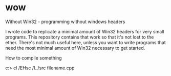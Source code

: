 # wow
Without Win32 - programming without windows headers

I wrote code to replicate a minimal amount of Win32 headers for very small programs.  This repository contains that work so that it's not lost to the ether.  There's not much useful here, unless you want to write programs that need the most minimal amount of Win32 necessary to get started.

How to compile something

c:> cl /EHsc /I../src filename.cpp
